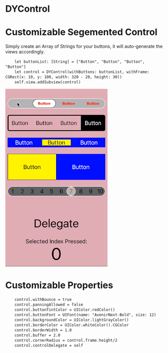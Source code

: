 # DYControl
# Customizable Segemented Control
Simply create an Array of Strings for your buttons, it will auto-generate the views accordingly.
        
        let buttonList: [String] = ["Button", "Button", "Button", "Button"]
        let control = DYControl(withButtons: buttonList, withFrame: CGRect(x: 10, y: 100, width: 320 - 20, height: 30))
        self.view.addSubview(control)

![](https://raw.githubusercontent.com/dannyYassine/DYControl/master/DYRipple.gif)

# Customizable Properties

        control.withBounce = true
        control.panningAllowed = false
        control.buttonTintColor = UIColor.redColor()
        control.buttonFont = UIFont(name: "AvenirNext-Bold", size: 12)
        control.backgroundColor = UIColor.lightGrayColor()
        control.borderColor = UIColor.whiteColor().CGColor
        control.borderWidth = 1.0
        control.buffer = 2.0
        control.cornerRadius = control.frame.height/2
        control.controlDelegate = self
